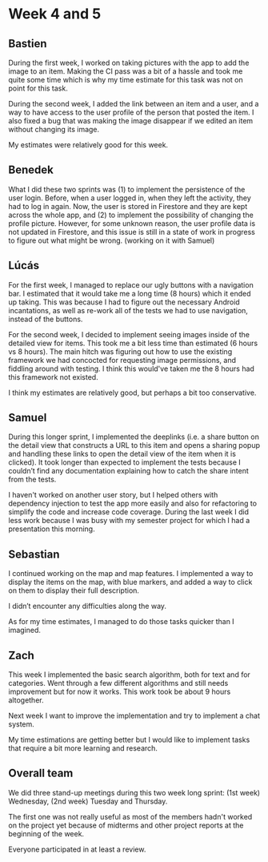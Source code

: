 # Week 4 and 5

## Bastien
During the first week, I worked on taking pictures with the app to add the image to an item. Making the CI pass was a bit of a hassle and took me quite some time which is why my time estimate for this task was not on point for this task.

During the second week, I added the link between an item and a user, and a way to have access to the user profile of the person that posted the item.
I also fixed a bug that was making the image disappear if we edited an item without changing its image.

My estimates were relatively good for this week.

## Benedek
What I did these two sprints was (1) to implement the persistence of the user login. Before, when a user logged in, when they left the activity, they had to log in again. Now, the user is stored in Firestore and they are kept across the whole app, and (2) to implement the possibility of changing the profile picture. However, for some unknown reason, the user profile data is not updated in Firestore, and this issue is still in a state of work in progress to figure out what might be wrong. (working on it with Samuel)

## Lúcás
For the first week, I managed to replace our ugly buttons with a navigation bar. I estimated that it would take me a long time (8 hours) which it ended up taking. This was because I had to figure out the necessary Android incantations, as well as re-work all of the tests we had to use navigation, instead of the buttons.

For the second week, I decided to implement seeing images inside of the detailed view for items. This took me a bit less time than estimated (6 hours vs 8 hours). The main hitch was figuring out how to use the existing framework we had concocted for requesting image permissions, and fiddling around with testing. I think this would've taken me the 8 hours had this framework not existed.

I think my estimates are relatively good, but perhaps a bit too conservative.

## Samuel
During this longer sprint, I implemented the deeplinks (i.e. a share button on the detail view that constructs a URL to this item and opens a sharing popup and handling these links to open the detail view of the item when it is clicked).
It took longer than expected to implement the tests because I couldn’t find any documentation explaining how to catch the share intent from the tests.

I haven't worked on another user story, but I helped others with dependency injection to test the app more easily and also for refactoring to simplify the code and increase code coverage.
During the last week I did less work because I was busy with my semester project for which I had a presentation this morning.

## Sebastian
I continued working on the map and map features.
I implemented a way to display the items on the map, with blue markers, and added a way to click on them to display their full description.

I didn’t encounter any difficulties along the way.

As for my time estimates, I managed to do those tasks quicker than I imagined.

## Zach
This week I implemented the basic search algorithm, both for text and for categories. Went through a few different algorithms and still needs improvement but for now it works. This work took be about 9 hours altogether.

Next week I want to improve the implementation and try to implement a chat system.

My time estimations are getting better but I would like to implement tasks that require a bit more learning and research.

## Overall team
We did three stand-up meetings during this two week long sprint: (1st week) Wednesday, (2nd week) Tuesday and Thursday.

The first one was not really useful as most of the members hadn't worked on the project yet because of midterms and other project reports at the beginning of the week.

Everyone participated in at least a review.
